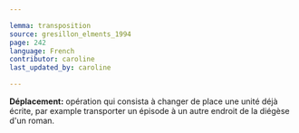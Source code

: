 ```yaml
---

lemma: transposition
source: gresillon_elments_1994
page: 242
language: French
contributor: caroline
last_updated_by: caroline

---
```


**Déplacement:** opération qui consista à changer de place une unité déjà écrite, par example transporter un épisode à un autre endroit de la diégèse d'un roman.
